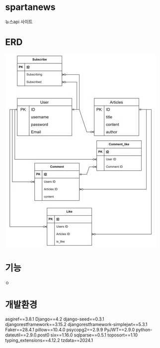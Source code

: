 # spartanews
뉴스api 사이트


# ERD
![ERD](/ERD.png)

# 기능
ㅇ

# 개발환경
asgiref==3.8.1
Django==4.2
django-seed==0.3.1
djangorestframework==3.15.2
djangorestframework-simplejwt==5.3.1
Faker==28.4.1
pillow==10.4.0
psycopg2==2.9.9
PyJWT==2.9.0
python-dateutil==2.9.0.post0
six==1.16.0
sqlparse==0.5.1
toposort==1.10
typing_extensions==4.12.2
tzdata==2024.1
